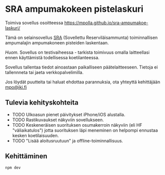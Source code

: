 # SRA ampumakokeen pistelaskuri

Toimiva sovellus osoitteessa https://mpolla.github.io/sra-ampumakoe-laskuri/

Tämä on selainsovellus [SRA](https://resul.fi/sra/) (Sovellettu Reserviläisammunta) toiminnallisen ampumalajin 
ampumakoneen pisteiden laskentaan.

*Huom.* Sovellus on testivaiheessa - tarkista toimivuus omalla laitteellasi ennen käyttämistä todellisessa koetilanteessa.

Sovellus tallentaa tiedot ainoastaan paikalliseen päätelaitteeseen. Tietoja ei tallennneta tai jaeta verkkopalvelimilla.

Jos löydät puutteita tai haluat ehdottaa parannuksia, ota yhteyttä kehittäjään mpo@iki.fi

## Tulevia kehityskohteita

- TODO Ulkoasun pienet päivitykset iPhone/iOS alustalla.
- TODO Rastikuvaukset näkyviin sovellukseen.
- TODO Keskeneräisen suorituksen osumakerroin näkyviin (eli HF "väliaikatulos") jotta suorituksen läpi meneminen on helpompi ennustaa kesken koetilaisuuden.
- TODO "Lisää aloitusruutuun" ja offline-toiminnallisuus.

## Kehittäminen

    npm dev



<!--

Kehittäjän muistiinpanoja..

Kuvien generointi

  convert -background transparent -resize 64x64 -gravity center -extent 64x64 -define 'icon:auto-resize=16,24,32,64' public/logo.svg public/favicon.ico

-->